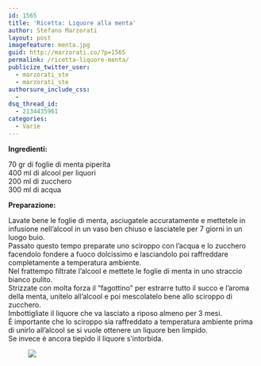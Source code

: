 ```yaml
---
id: 1565
title: 'Ricetta: Liquore alla menta'
author: Stefano Marzorati
layout: post
imagefeature: menta.jpg
guid: http://marzorati.co/?p=1565
permalink: /ricetta-liquore-menta/
publicize_twitter_user:
  - marzorati_ste
  - marzorati_ste
authorsure_include_css:
  - 
dsq_thread_id:
  - 2134435961
categories:
  - Varie
---
```

**Ingredienti:**

70 gr di foglie di menta piperita  
400 ml di alcool per liquori  
200 ml di zucchero  
300 ml di acqua

**Preparazione:**

Lavate bene le foglie di menta, asciugatele accuratamente e mettetele in infusione nell&#8217;alcool in un vaso ben chiuso e lasciatele per 7 giorni in un luogo buio.  
Passato questo tempo preparate uno sciroppo con l&#8217;acqua e lo zucchero facendolo fondere a fuoco dolcissimo e lasciandolo poi raffreddare completamente a temperatura ambiente.  
Nel frattempo filtrate l&#8217;alcool e mettete le foglie di menta in uno straccio bianco pulito.  
Strizzate con molta forza il &#8220;fagottino&#8221; per estrarre tutto il succo e l&#8217;aroma della menta, unitelo all&#8217;alcool e poi mescolatelo bene allo sciroppo di zucchero.  
Imbottigliate il liquore che va lasciato a riposo almeno per 3 mesi.  
È importante che lo sciroppo sia raffreddato a temperatura ambiente prima di unirlo all&#8217;alcool se si vuole ottenere un liquore ben limpido.  
Se invece è ancora tiepido il liquore s&#8217;intorbida.

<figure>
	<a href="http://ricettesemplici.xoom.it/wp-content/uploads/2012/10/Liquore-di-menta1.jpg"><img src="http://ricettesemplici.xoom.it/wp-content/uploads/2012/10/Liquore-di-menta1.jpg"></a>
</figure>
